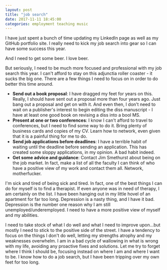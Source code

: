 ```yaml
---
layout: post
title: "job search"
date: 2017-11-11 18:45:00
categories: employment teaching music
---
```

I have just spent a bunch of time updating my LinkedIn page as well as my GitHub portfolio site. I really need to kick my job search into gear so I can have some success this year.

And I need to get some beer. I love beer.

But seriously, I need to be much more focused and professional with my job search this year. I can't afford to stay on this adjunctia roller coaster - it sucks the big one. There are a few things I need to focus on in order to do better this time around.

* **Send out a book proposal**: I have dragged my feet for years on this. Really, I should have sent out a proposal more than four years ago. Just bang out a proposal and get on with it. And even then, I don't need to wait on a publisher's interest to begin editing the diss manuscript - I have at least one good book on revising a diss into a bool MS.
* **Present at one or two conferences**: I know I can't afford to travel to conferences, but I need to find some way to do it. Bring plenty of business cards and copies of my CV. Learn how to network, even given that it is a painful thing for me to do.
* **Send job applications before deadlines**: I have a terrible habit of waiting until the deadline before sending an application. This has created some sloppy applications, in my opinion. A bad habit indeed.
* **Get some advice and guidance**: Contact Jim Smethurst about being on the job market. In fact, make a list of all the faculty I can think of who have a positive view of my work and contact them all. Network, motherfucker.

I'm sick and tired of being sick and tired. In fact, one of the best things I can do for myself is to find a therapist. If even anyone was in need of therapy, I am certainly on the list. I have been hanging out in my little hovel of an apartment for far too long. Depression is a nasty thing, and I have it bad. Depression is the number one reason why I am still unemployed/underemployed. I need to have a more positive view of myself and my abilities.

I need to take stock of what I do well and what I need to improve upon...but mostly I need to stick to the positive side of the street. I have a tendency to focus on the things I don't do well, letting my strengths atrophy and my weaknesses overwhelm. I am in a bad cycle of wallowing in what is wrong with my life, avoiding any proactive fixes and solutions. Let me try to forget where I think I should be, focusing instead on where I am and where I want to be. I know how to do a job search, but I have been tripping over my own feet for too long.
